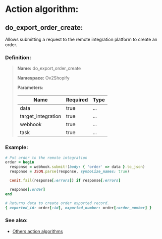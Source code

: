 # Action algorithm:

## do_export_order_create:

Allows submitting a request to the remote integration platform to create an order.
    
### Definition:

> **Name:** do_export_order_create
> 
> **Namespace:** Ov2Shopify
>
> **Parameters:**
> 
> | Name | Required | Type |
> | --- | --- | --- |
> | data | true | ... |
> | target_integration | true | ... |
> | webhook | true | ... |
> | task | true | ... |

### Example:
```RUBY
# Put order to the remote integration
order = begin
  response = webhook.submit!(body: { 'order' => data }.to_json)
  response = JSON.parse(response, symbolize_names: true)

  Cenit.fail(response[:errors]) if response[:errors]

  response[:order]
end

# Returns data to create order exported record.
{ exported_id: order[:id], exported_number: order[:order_number] }
```

### See also:
* [Others action algorithms](overview?id=do_export_order_create)